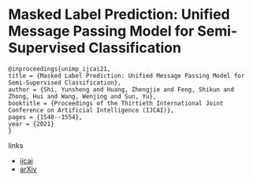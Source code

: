 # Masked Label Prediction: Unified Message Passing Model for Semi-Supervised Classification

```
@inproceedings{unimp_ijcai21,
title = {Masked Label Prediction: Unified Message Passing Model for Semi-Supervised Classification},
author = {Shi, Yunsheng and Huang, Zhengjie and Feng, Shikun and Zhong, Hui and Wang, Wenjing and Sun, Yu},
booktitle = {Proceedings of the Thirtieth International Joint Conference on Artificial Intelligence (IJCAI)},
pages = {1548--1554},
year = {2021}
}
```

links
- [ijcai](https://www.ijcai.org/Proceedings/2021/214)
- [arXiv](https://arxiv.org/abs/2009.03509)
